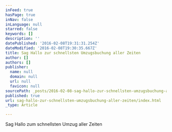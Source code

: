 ```yaml
---
inFeed: true
hasPage: true
inNav: false
inLanguage: null
starred: false
keywords: []
description: ''
datePublished: '2016-02-08T19:31:31.254Z'
dateModified: '2016-02-08T19:30:35.667Z'
title: Sag Hallo zur schnellsten Umzugsbuchung aller Zeiten
author: []
authors: []
publisher:
  name: null
  domain: null
  url: null
  favicon: null
sourcePath: _posts/2016-02-08-sag-hallo-zur-schnellsten-umzugsbuchung-aller-zeiten.md
published: true
url: sag-hallo-zur-schnellsten-umzugsbuchung-aller-zeiten/index.html
_type: Article

---
```

Sag Hallo zum schnellsten Umzug aller Zeiten